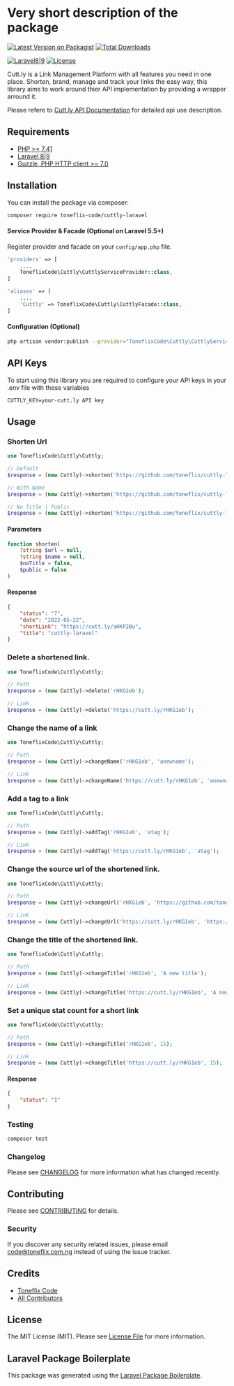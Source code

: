 # Very short description of the package

[![Latest Version on Packagist](https://img.shields.io/packagist/v/toneflix-code/cuttly-laravel.svg?style=flat-square)](https://packagist.org/packages/toneflix-code/cuttly-laravel)
[![Total Downloads](https://img.shields.io/packagist/dt/toneflix-code/cuttly-laravel.svg?style=flat-square)](https://packagist.org/packages/toneflix-code/cuttly-laravel)

[![Laravel8|9](https://img.shields.io/badge/Laravel-8|9-orange.svg)](http://laravel.com)
[![License](https://img.shields.io/github/license/mashape/apistatus.svg)](https://packagist.org/packages/toneflix-code/cuttly-laravel)

Cutt.ly is a Link Management Platform with all features you need in one place. Shorten, brand, manage and track your links the easy way, this library aims to work around thier API implementation by providing a wrapper arround it.

Please refere to [Cutt.ly API Documentation](https://cutt.ly/cuttly-api) for detailed api use description.

## Requirements

-   [PHP >= 7.41](http://php.net/)
-   [Laravel 8|9](https://github.com/laravel/framework)
-   [Guzzle, PHP HTTP client >= 7.0](https://github.com/guzzle/guzzle)

## Installation

You can install the package via composer:

```bash
composer require toneflix-code/cuttly-laravel
```

#### Service Provider & Facade (Optional on Laravel 5.5+)

Register provider and facade on your `config/app.php` file.

```php
'providers' => [
    ...,
    ToneflixCode\Cuttly\CuttlyServiceProvider::class,
]

'aliases' => [
    ...,
    'Cuttly' => ToneflixCode\Cuttly\CuttlyFacade::class,
]
```

#### Configuration (Optional)

```bash
php artisan vendor:publish --provider="ToneflixCode\Cuttly\CuttlyServiceProvider"
```

## API Keys

To start using this library you are required to configure your API keys in your .env file with these variables

```
CUTTLY_KEY=your-cutt.ly API key
```

## Usage

### Shorten Url

```php
use ToneflixCode\Cuttly\Cuttly;

// Default
$response = (new Cuttly)->shorten('https://github.com/toneflix/cuttly-laravel');

// With Name
$response = (new Cuttly)->shorten('https://github.com/toneflix/cuttly-laravel', 'cuttly-laravel');

// No Title | Public
$response = (new Cuttly)->shorten('https://github.com/toneflix/cuttly-laravel', 'cuttly-laravel', true, true);
```

#### Parameters

```php
function shorten(
    ?string $url = null,
    ?string $name = null,
    $noTitle = false,
    $public = false
)
```

#### Response

```json
{
    "status": "7",
    "date": "2022-05-22",
    "shortLink": "https://cutt.ly/aHKP2Bu",
    "title": "cuttly-laravel"
}
```

### Delete a shortened link.

```php
use ToneflixCode\Cuttly\Cuttly;

// Path
$response = (new Cuttly)->delete('rHKG1eb');

// Link
$response = (new Cuttly)->delete('https://cutt.ly/rHKG1eb');
```

### Change the name of a link

```php
use ToneflixCode\Cuttly\Cuttly;

// Path
$response = (new Cuttly)->changeName('rHKG1eb', 'anewname');

// Link
$response = (new Cuttly)->changeName('https://cutt.ly/rHKG1eb', 'anewname');
```

### Add a tag to a link

```php
use ToneflixCode\Cuttly\Cuttly;

// Path
$response = (new Cuttly)->addTag('rHKG1eb', 'atag');

// Link
$response = (new Cuttly)->addTag('https://cutt.ly/rHKG1eb', 'atag');
```

### Change the source url of the shortened link.

```php
use ToneflixCode\Cuttly\Cuttly;

// Path
$response = (new Cuttly)->changeUrl('rHKG1eb', 'https://github.com/toneflix-code/cuttly-laravel');

// Link
$response = (new Cuttly)->changeUrl('https://cutt.ly/rHKG1eb', 'https://github.com/toneflix-code/cuttly-laravel');
```

### Change the title of the shortened link.

```php
use ToneflixCode\Cuttly\Cuttly;

// Path
$response = (new Cuttly)->changeTitle('rHKG1eb', 'A new title');

// Link
$response = (new Cuttly)->changeTitle('https://cutt.ly/rHKG1eb', 'A new title');
```

### Set a unique stat count for a short link

```php
use ToneflixCode\Cuttly\Cuttly;

// Path
$response = (new Cuttly)->changeTitle('rHKG1eb', 15);

// Link
$response = (new Cuttly)->changeTitle('https://cutt.ly/rHKG1eb', 15);
```

#### Response

```json
{
    "status": "1"
}
```

### Testing

```bash
composer test
```

### Changelog

Please see [CHANGELOG](CHANGELOG.md) for more information what has changed recently.

## Contributing

Please see [CONTRIBUTING](CONTRIBUTING.md) for details.

### Security

If you discover any security related issues, please email code@toneflix.com.ng instead of using the issue tracker.

## Credits

-   [Toneflix Code](https://github.com/toneflix-code)
-   [All Contributors](../../contributors)

## License

The MIT License (MIT). Please see [License File](LICENSE.md) for more information.

## Laravel Package Boilerplate

This package was generated using the [Laravel Package Boilerplate](https://laravelpackageboilerplate.com).
